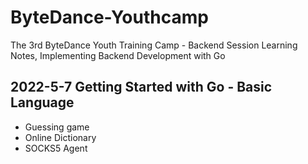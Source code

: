 # ByteDance-Youthcamp
The 3rd ByteDance Youth Training Camp - Backend Session Learning Notes, Implementing Backend Development with Go
## 2022-5-7 Getting Started with Go - Basic Language
* Guessing game
* Online Dictionary
* SOCKS5 Agent
